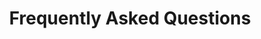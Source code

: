 ---
title: Frequently Asked Questions
sidenav: true
parent: About
category: Lovell FHCC EHR Implementation
faqQuestions:
  - question: Who is involved with the deployment of the federal EHR at Lovell FHCC?
    answer: The deployment of the single, common federal EHR at Lovell FHCC is led by the FEHRM in collaboration with the DOD Healthcare Management Systems Modernization (DHMSM) Program Management Office, VA’s Electronic Health Record Modernization Integration Office and Lovell FHCC stakeholders. The resulting EHR will be a true federal EHR, not a DOD system nor a VA system.
  - question: What is the timeline for federal EHR deployment at Lovell FHCC? Where are things now and what’s next?
    answer: The deployment of the federal EHR at Lovell FHCC was previously scheduled asynchronously, meaning DOD and VA users would go live with the EHR at different times. The asynchronous deployment approach posed a high risk of disrupting the integrated operations at Lovell FHCC. Potential risks included severely impairing existing shared services, jeopardizing patient safety and increasing costs to the Departments for delivery of care.<br /><br />In November 2019, at Lovell FHCC’s request, the FEHRM committed to a joint site engagement to assess the risk. In September 2020, the FEHRM, with various DOD, VA and vendor stakeholders, conducted a site engagement during which there was consensus for a synchronous deployment approach. By conducting a synchronous deployment, the Departments can realize cost-savings by reducing the duplicate work of two deployment efforts and mitigate the risks introduced through an asynchronous deployment at this fully integrated site. Through collaboration led by the FEHRM, the team agreed to use the DHMSM contract vehicle to deliver the federal EHR.<br /><br />The synchronous deployment of the federal EHR at Lovell FHCC is following a phased approach&#58;<ul><li><strong>Phase 0&#58;</strong> Planning</li><li><strong>Phase 1&#58;</strong> Assessment and Design Concept</li><li><strong>Phase 2&#58;</strong> Configure, Test</li><li><strong>Phase 3&#58;</strong> Deployment, Activation and Sustainment</li></ul>Currently in Phase 1, the multi-agency team completed a comprehensive end-to-end assessment at Lovell FHCC focused on gathering current state clinical and business process workflows. Now, the team is executing the Lovell FHCC Enterprise Requirements Adjudication (ERA) process. The ERA process is a thorough, high-impact decision-making process focused on DOD and VA requirements and deployment approach, where discrepancies exist. The ERA process deconflicts the build between DOD and VA, leverages existing governance boards and drives toward convergence. The ERA process is defining the design of the federal EHR for implementation at Lovell FHCC and the approach for the deployment.<br /><br />Outputs of the end-to-end assessment and the ERA process will inform the Lovell FHCC Implementation Plan, which will include milestones and timelines for the deployment. Once the Lovell FHCC Implementation Plan is finalized, the FEHRM will lead discussions between senior Department leadership to assess the projected Lovell FHCC go-live timing with DOD wave and VA VISN deployment timelines.
  - question: Will providers have to check two different areas for medication reconciliation?
    answer: No, there is a single location for medication reconciliation.
  - question: What is different about what the Lovell FHCC is deploying versus other DOD/VA sites?
    answer: Lovell FHCC is receiving the same federal electronic health record (EHR) as other Department of Defense (DOD) and Department of Veterans (VA) sites. Lovell FHCC is using what DOD and VA already have. DOD and VA are given a certain amount of flexibility to configure the federal EHR differently to meet specific facilities’needs while still maintaining interoperability between the Departments. Any Departments using the EHR have access to these changes as well as other capabilities their specific facilities may need (that they may choose to turn on or off,as allowed). Patient care location (PCL) hierarchies is one example where Lovell FHCC requires a unique approach as a result of being a fully integrated, joint sharing site.<br /><br />PCL hierarchies correspond to physical locations of patients receiving health care services, with facilities at the top level of the hierarchy followed by buildings, nursing units, rooms and beds. Lovell FHCC will use two PCL hierarchies—one for each Department, in their respective facilities. All other DOD and VA facilities currently use either a DOD or VA PCL (not both) when they implement the federal EHR. Because patient care locations are associated with either DOD or VA locations at Lovell FHCC, they can be leveraged as the basis for user role assignment, workflow (1DOD or 1VA), interface, configuration and end-user training. Using both DOD and VA PCL hierarchies at Lovell FHCC allows each Department the ability to satisfy their respective statutory requirements regarding eligible beneficiaries and encounter charging.<br /><br />While a single PCL is the preferred option, existing legal and business barriers presented the need for a near-term solution to avoid significant schedule risks for the Lovell FHCC federal EHR implementation. Ultimately, DOD and VA can use this dual PCL configuration to provide Lovell FHCC with the existing DOD and VA enterprise configurations, without having to maintain a “Lovell FHCC specific” configuration. Further, orders portability is maintained, as orders can be associated (or “flexed”) to the correct PCL and service resource location within the federal EHR.
  - question: How will the patient portals work compared to other DOD and VA sites? Specifically, what will the experience be like for dual eligible patients?
    answer: Lovell FHCC will use both Department of Defense (DOD) and Department of Veterans Affairs (VA) patient portals. DOD beneficiaries will use the DOD patient portal, VA beneficiaries will use the VA patient portal. Dual eligible patients can use either portal. There are some differences between how each portal is set up, most notably&#58;<ul><li>VA uses relationship-based scheduling, meaning only providers with an established relationship will appear to the patient for messaging and scheduling. DOD is moving to relationship-based scheduling; however, beneficiaries can direct book an appointment, which is not currently a feature enabled for VA.</li><li>VA can request prescription renewals from their care team and medication refills from pharmacies. DOD can request prescription renewals; however, medication refills is not enabled. DOD and VA beneficiaries can view and download Pathology and Radiology reports. Additionally, VA beneficiaries can view and download Microbiology and Cardiology reports.</li></ul>The process to login to the patient portal also differs by Department.<ul><li>There are two ways to access the <a href="https://health.mil/news/in-the-spotlight/mhs-genesis">MHS GENESIS Patient Portal</a>&#58; 1. Using a Common Access Card reader, or 2. Creating a DS Logon account.</li><li>A direct link to VA’s patient portal is sent to Veterans. The portal is accessible through <a href="https://www.myhealth.va.gov/mhv-portal-web/home">MyHealtheVet</a> and <a href="https://www.va.gov/">VA.gov</a>.</li></ul>As both DOD and VA use DS Logon to access their portals, it is important for beneficiaries to make sure their personal information (name, address, email and phone numbers) are listed correctly in the Defense Enrollment Eligibility ReportingSystem (DEERS) to avoid problems with claims, referrals, delivery of home prescriptions and access to care for dependents. Veterans and family members who receive health care or direct benefit payments from VA and changed their legal names since discharging from military service must update their new name with DEERS.
  - question: If the VA is pausing their deployments at VA medical facilities, why is Lovell FHCC deployment proceeding?
    answer: The Department of Defense (DOD) and Department of Veterans Affairs (VA) are committed to deploying the single, common federal electronic health record (EHR) synchronously at Lovell FHCC in March 2024. Lovell FHCC is the only exception to the full-stop of VA deployment activities. VA is pivoting resources to ensure the Lovell FHCC deployment is a success. Since Lovell FHCC is a jointly run DOD and VA facility, the deployment will continue as planned to ensure that all beneficiaries who visit the facility are covered by one federal EHR. To ensure success, Lovell FHCC will continueto benefit from a multi-agency team of FEHRM, DOD and VA leaders who are working together to address and mitigate identified risks and implement lessons learned and best practices from other sites.<br /><br />Lovell FHCC federal EHR implementation is fundamental to interoperability and the federal EHR moving forward. The FEHRM, DOD and VA are committed to getting it right. By ensuring the Departments can work together as a single unit, Lovell FHCC becomes a model for how we can do this across DOD, VA and the broader federal enterprise to ensure seamless, integrated care for patients. It will help simplify our ability to work together and how the Departments can demonstrate interoperability.
  - question: Are there concerns about patient safety, given the experiences other VA medical facilities have had?
    answer: The Department of Veterans Affairs (VA) goal for the federal electronic health record (EHR) is, and always has been, to provide improved health outcomes for Veterans and a better experience for providers. VA acknowledges thatt here have been challenges with their efforts to date. VA will be working closely with Oracle Cerner to resolve outstanding performance, reliability and patient safety concerns, prior to the March 2024 deployment at Lovell FHCC.<br /><br />As with any site, the Lovell FHCC federal EHR deployment includes a 12-month cadence of deployment events to prepare the facility’s technology, processes and people for the change in systems. As a result of the enterprise nature of the federal EHR, VA and Oracle Cerner can address the four patient safety issues identified in their Sprint Report (i.e., unknown queue, no show/cancelled appointment routing toscheduling queues, creation of visible external referrals for worklist action and ordering procedure charge codes without ordering the actual clinical imaging) ahead of Lovell FHCC’s go-live.<br /><br />It’s also worth noting the federal EHR exceeds industry standards for protecting patient information, satisfying DOD standards for cybersecurity and DOD and VA agreed-to standards of privacy.
  - question: How will deploying the federal EHR at Lovell FHCC lead the way for other health care systems?
    answer: Lovell FHCC is a perfect example of true jointness. The deployment of the federal electronic health record (EHR) at Lovell FHCC will lead the way for how two large health care systems work together to make the best care decisions without technology being a barrier. The FEHRM will converge configurations, where appropriate, to integrate processes and harmonize workflows between Department of Defense (DOD) and Department of Veterans Affairs (VA) as part of deploying the federal EHR at Lovell FHCC. By ensuring the Departments can work together as a single unit, Lovell FHCC becomes a model for how we can do this across DOD, VA and the broader federal enterprise to ensure seamless care for patients. It will help simplify our ability to work together and how the Departments can be engaged with each other. This work will evolve the federal EHR baseline to better serve providers and patients across the federal government. Ultimately, Lovell FHCC will serve as a prototype for how different health care systems can work together in new ways to deliver care to their patients.
  - question: What are the benefits of the Lovell FHCC federal EHR implementation?
    answer: Implementation of the federal electronic health record (EHR) at Lovell FHCC benefits providers, patients and the broader health care enterprise in the following ways&#58;<ul><li>Enhances the federal EHR baseline to better serve patients and providers across the federal government</li><li>Converges configurations, workflows, terminology and content, where appropriate, between the Department of Defense (DOD) and Department of Veterans Affairs (VA) to improve clinical decision-making</li><li>Documents lessons learned and provides a roadmap for future federal EHR deployments and troubleshooting, especially at joint sharing sites where care is integrated</li><li>Standardizes user roles, forms and configuration variations between DOD and VA, where appropriate</li><li>Models how large health care systems can leverage technology to drive the best health care decisions</li><li>Allows for the test and evaluation of meaningful exchange and use of data between DOD, VA and other health care systems, as required by the National Defense Authorization Act for Fiscal Year 2020</li></ul>Ultimately, Lovell FHCC leads the way for future federal EHR deployments and improving patient care and the end-user experience.
---